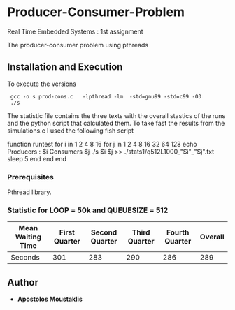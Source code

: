 # Producer-Consumer-Problem
Real Time Embedded Systems : 1st assignment

The producer-consumer problem using pthreads 


## Installation and Execution 

To execute the versions 
```
 gcc -o s prod-cons.c   -lpthread -lm  -std=gnu99 -std=c99 -O3
 ./s

```
The statistic file contains the three texts with the overall stastics of the runs and the python script that calculated them. To take fast the results from the simulations.c I used the following fish script

 function runtest
                                      for i in 1 2 4 8 16 
                                          for j in 1 2 4 8 16 32 64 128 
                                              echo Producers : $i Consumers $j 
                                              ./s $i $j >> ./stats1/q512L1000_"$i"_"$j".txt
                                              sleep 5
                                          end
                                      end
                                  end 
### Prerequisites

Pthread library.


### Statistic for LOOP = 50k and QUEUESIZE = 512 

Mean Waiting TIme | First Quarter | Second Quarter | Third Quarter | Fourth Quarter | Overall 
--- | --- | --- | --- |--- |--- 
Seconds | 301 | 283 | 290 | 286 | 289

## Author

* **Apostolos Moustaklis**  

